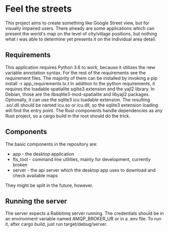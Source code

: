 Feel the streets
================
This project aims to create something like Google Street view, but for visually impaired users.
There already are some applications which can present the world's map on the level of city/village positions, but nothing what i was able to determine yet presents it on the individual area detail.

Requirements
------------
This application requires Python 3.6 to work, because it utilizes the new variable annotation syntax.
For the rest of the requirements see the requirement files.
The majority of them can be installed by invoking a pip install -r app_requirements.tx.t
In addition to the python requirements, it requires the loadable spatialite sqlite3 extension and the yajl2 library. In Debian, those are the libsqlite3-mod-spatialite and libyajl2 packages.
Optionally, it can use the sqlite3 icu loadable extension. The resulting .so/.dll should be named icu.so or icu.dll, so the sqlite3 extension loading will find the entry point.
The Rust components handle dependencies as any Rust project, so a cargo build in the root should do the trick.

Components
----------
The basic components in the repository are:
- app - the desktop application
- fts_tool - command line utilities, mainly for development, currently broken
- server - the api server which the desktop app uses to download and check available maps

They might be split in the future, however.

Running the server
------------------
The server expects a Rabbitmq server running. The credentials should be in an environment variable named AMQP_BROKER_UR or in a .env file.
To run it, after cargo build, just run target/debug/server.